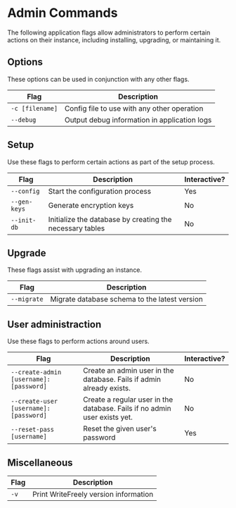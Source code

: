 # Admin Commands

The following application flags allow administrators to perform certain actions on their instance, including installing, upgrading, or maintaining it.

## Options

These options can be used in conjunction with any other flags.

| Flag | Description |
| ---- | ----------- |
| `-c [filename]` | Config file to use with any other operation |
| `--debug` | Output debug information in application logs |

## Setup

Use these flags to perform certain actions as part of the setup process.

| Flag | Description | Interactive? |
| ---- | ----------- | ------------ |
| `--config` | Start the configuration process | Yes |
| `--gen-keys` | Generate encryption keys | No |
| `--init-db` | Initialize the database by creating the necessary tables | No |

## Upgrade

These flags assist with upgrading an instance.

| Flag | Description |
| ---- | ----------- |
| `--migrate` | Migrate database schema to the latest version |

## User administraction

Use these flags to perform actions around users.

| Flag | Description | Interactive? |
| ---- | ----------- | ------------ |
| `--create-admin [username]:[password]` | Create an admin user in the database. Fails if admin already exists. | No |
| `--create-user [username]:[password]` | Create a regular user in the database. Fails if no admin user exists yet. | No |
| `--reset-pass [username]` | Reset the given user's password | Yes |

## Miscellaneous

| Flag | Description |
| ---- | ----------- |
| `-v` | Print WriteFreely version information |
